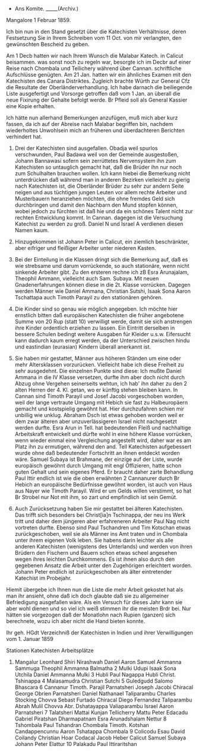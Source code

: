 + Ans Komite. _____(Archiv.)

 Mangalore 1 Februar 1859.

Ich bin nun in den Stand gesetzt über die Katechisten Verhältnisse, deren Festsetzung Sie in Ihrem Schreiben vom 11 Oct. von mir verlangten, den gewünschten Bescheid zu geben.

Am 1 Decb hatten wir nach Ihrem Wunsch die Malabar Katech. in Calicut beisammen. was sonst noch zu regeln war, besorgte ich im Decbr auf einer Reise nach Chombala und Tellichery während über Cannan. schriftliche Aufschlüsse genügten. Am 21 Jan. hatten wir ein ähnliches Examen mit den Katechisten des Canara Distriktes. Zugleich brachte Würth zur General Cfz die Resultate der Oberländerverhandlung. Ich habe darnach die beiliegende Liste ausgefertigt und Vorsorge getroffen daß vom 1 Jan. an überall die neue Fixirung der Gehalte befolgt werde. Br Pfleid soll als General Kassier eine Kopie erhalten.

Ich hätte nun allerhand Bemerkungen anzufügen, muß mich aber kurz fassen, da ich auf der Abreise nach Malabar begriffen bin, nachdem wiederholtes Unwohlsein mich an früheren und überdachteren Berichten verhindert hat. 
1) Drei der Katechisten sind ausgefallen. Obadja weil spurlos verschwunden, Paul Badawa weil von der Gemeinde ausgestoßen, Johann Bannawasi sofern sein zerrüttetes Nervensystem ihn zum Katechisten so untauglich gemacht hat, daß die Brüder ihn nur noch zum Schulhalten brauchen wollen. Ich kann hiebei die Bemerkung nicht unterdrücken daß während man in anderen Bezirken vielleicht zu gierig nach Katechisten ist, die Oberländer Brüder zu sehr zur andern Seite neigen und aus tüchtigen jungen Leuten vor allem rechte Arbeiter und Musterbauern heranziehen möchten, die ohne fremdes Geld sich durchbringen und damit den Nachbarn den Mund stopfen können, wobei jedoch zu fürchten ist daß hie und da ein schönes Talent nicht zur rechten Entwicklung kommt. In Cannan. dagegen ist die Versuchung Katechist zu werden zu groß. Daniel N und Israel A verdienen diesen Namen kaum.

2) Hinzugekommen ist Johann Peter in Calicut, ein ziemlich beschränkter, aber eifriger und fleißiger Arbeiter unter niederen Kasten.

3) Bei der Einteilung in die Klassen dringt sich die Bemerkung auf, daß es wie strebsame und darum vorrückende, so auch stationäre, wenn nicht sinkende Arbeiter gibt. Zu den ersteren rechne ich zB Esra Arunajalam, Theophil Ammann, vielleicht auch Sam. Subaya. Mit neuen Gnadenerfahrungen können diese in die 2t. Klasse vorrücken. Dagegen werden Männer wie Daniel Ammana, Christian Sutshi, Isaak Sona Aaron Tschattapa auch Timoth Parayil zu den stationären gehören.

4) Die Kinder sind so genau wie möglich angegeben. Ich möchte hier ernstlich bitten daß europäischen Katechisten die früher angebotene Summe von 20 Rup (statt 10) verwilligt werde, damit sie sich anstrengen ihre Kinder ordentlich erziehen zu lassen. Ein Eintritt derselben in bessere Schulen bedingt weitere Ausgaben für Kleider u.s.w. Eifersucht kann dadurch kaum erregt werden, da der Unterschied zwischen hindu und eastindian (eurasian) Kindern überall anerkannt ist.

5) Sie haben mir gestattet, Männer aus höheren Ständen um eine oder mehr Altersklassen vorzurücken. Vielleicht habe ich diese Freiheit zu sehr ausgedehnt. Die einzelnen Punkte sind diese: Ich mußte Daniel Ammana in die IV Klasse versetzen, durfte ihm aber doch nicht durch Abzug ohne Vergehen seinerseits wehtun, ich hab' ihn daher zu den 2 alten Herren der 4. Kl. getan, wo er künftig stehen bleiben kann. In Cannan sind Timoth Parayil und Josef Jacobi vorgeschoben worden, weil der lange vertraute Umgang mit Hebich sie fast zu Halbeuropäern gemacht und kostspielig gewöhnt hat. Hier durchzufahren schien mir unbillig wie unklug. Abraham Dsch ist etwas gehoben worden weil er dem zwar älteren aber unzuverlässigeren Israel nicht nachgesetzt werden durfte. Esra Arun in Tell. hat bedeutenden Fleiß und nachhaltige Arbeitskraft entwickelt und dürfte wohl in eine höhere Klasse vorrücken, wenn wieder einmal eine Vergleichung angestellt wird, daher war es am Platz ihn zu ermutigen, während den and. Tell Katechisten aufgebessert wurde ohne daß bedeutender Fortschritt an ihnen entdeckt worden wäre. Samuel Subaya ist Brahmane, der einzige auf der Liste, wurde europäisch gewöhnt durch Umgang mit engl Offizieren, hatte schon guten Gehalt und sein eigenes Pferd. Er braucht daher zarte Behandlung Paul Ittir endlich ist wie die oben erwähnten 2 Cannanurer durch Br Hebich an europäische Bedürfnisse gewöhnt worden, ist auch von Haus aus Nayer wie Timoth Parayil. Wird er um Gelds willen verstimmt, so hat Br Strobel nur Not mit ihm, so zart und empfindlich ist sein Gemüt.

6) Auch Zurücksetzung haben Sie mir gestattet bei älteren Katechisten. Das trifft sich besonders bei Christ[ia]n Tschinappa, der neu ins Werk tritt und daher dem jüngeren aber erfahreneren Arbeiter Paul Nag nicht vortreten durfte. Ebenso sind Paul Tschandren und Tim Kotschan etwas zurückgeschoben, weil sie als Männer ins Amt traten und in Chombala unter ihrem eigenen Volk leben. Sie habens darin leichter als alle anderen Katechisten (wenigstens des Unterlands) und werden von ihren Brüdern den Fischern und Bauern schon etwas scheel angesehen wegen ihres leichten Durchkommens. Es ist ihnen also durch den gegebenen Ansatz die Arbeit unter den Zugehörigen erleichtert worden. Johann Peter endlich ist zurückgeschoben als älter eintretender Katechist im Probejahr.

Hiemit übergebe ich Ihnen nun die Liste die mehr Arbeit gekostet hat als man ihr ansieht, ohne daß ich doch glaubte daß sie zu allgemeiner Befriedigung ausgefallen wäre. Als ein Versuch für dieses Jahr kann sie aber wohl dienen und so viel ich weiß stimmen ihr die meisten Brdr bei. Nur hätten sie vorgezogen daß der Monatlohn nach Rupien (ganzen) sich berechnete, wozu ich aber nicht die Hand bieten konnte.

 Ihr geh. HGdt
 Verzeichniß der Katechisten in Indien und ihrer Verwilligungen vom  1. Januar 1859

Stationen Katechisten Arbeitsplätze

1. Mangalur Leonhard Shiri Nirashwah
 Daniel Aaron
 Samuel Ammanna Sammuga
 Theophil Ammanna Balmatha
2 Mulki Udupi Isaak Sona Utchila
 Daniel Ammanna Mulki
3 Hubli Paul Nagappa Hubli
 Christ. Tshinappa
4 Malasamudra Christian Sutchi
5 Guledgudd Salomo Bhascara
6 Cannanur Timoth. Parajil Parnatsheri
 Joseph Jacobi Chiracal
 George Obrien Parnatsheri
 Daniel Nathanael Taliparambu
 Charles Stocking Chovva
 Sebast Furtado Chiracal
 Diego Fernandez Taliparambu
 Abrah Mulil Chovva
 Abr. Dshatayappa Valiaparambu
 Israel Aaron Parnatsheri
7 Talatsheri Mattai Kunjan Tellicherry
 Mattu Peter Edacadu
 Gabriel Piratshan Dharmapatnam
 Esra Arunadshalam Nettur
8 Tshombala Paul Tshandran Chombala
 Timoth. Kotshan Candappencunnu
 Aaron Tshatappa Chombala
9 Colicodu Esau David Coilandy
 Christian Hoar Codacal
 Jacob Heber Calicut
 Samuel Subaya
 Johann Peter Elattur
10 Palakadu Paul Ittiraritshan
